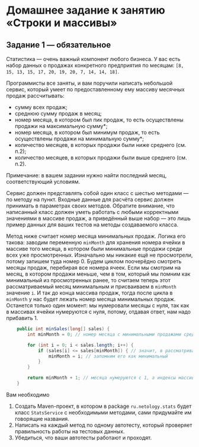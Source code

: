 # Домашнее задание к занятию «Строки и массивы»

## Задание 1 — обязательное

Статистика — очень важный компонент любого бизнеса. У вас есть набор данных о продажах конкретного предприятия по месяцам: `[8, 15, 13, 15, 17, 20, 19, 20, 7, 14, 14, 18]`.

Программисты все заняты, и вам поручили написать небольшой сервис, который умеет по предоставленному ему массиву месячных продаж рассчитывать:
* сумму всех продаж;
* среднюю сумму продаж в месяц;
* номер месяца, в котором был пик продаж, то есть осуществлены продажи на максимальную сумму*;
* номер месяца, в котором был минимум продаж, то есть осуществлены продажи на минимальную сумму*;
* количество месяцев, в которых продажи были ниже среднего (см. п.2);
* количество месяцев, в которых продажи были выше среднего (см. п.2).

Примечание: в вашем задании нужно найти последний месяц, соответствующий условиям.

Сервис должен представлять собой один класс с шестью методами — по методу на пункт. Входные данные для расчёта сервис должен принимать в параметрах своих методов. Обратите внимание, что написанный класс должен уметь работать с любыми корректными значениями в массиве продаж, а приведённый выше набор — это лишь пример данных для ваших тестов на методы создаваемого класса.

Метод ниже считает номер месяца минимальных продаж. 
Логика его такова: заводим переменную `minMonth` для хранения номера ячейки в массиве того месяца, в котором были минимальные продажи среди всех уже просмотренных.
Изначально мы никакие ещё не просмотрели, потому запишем туда номер 0.
Будем циклом поочерёдно смотреть месяцы продаж, перебирая все номера ячеек.
Если мы смотрим на месяц, в котором продажи меньше, чем в том, который мы помним как минимальный из просмотренных ранее, то считаем теперь этот рассматриваемый месяц минимальным и присваиваем в `minMonth` значение `i`.
И так до конца массива продаж, тогда после цикла в `minMonth` у нас будет лежать номер месяца минимальных продаж.
Останется только один момент: мы нумеровали месяцы с нуля, так как в массивах ячейки нумеруются с нуля, потому, отдавая ответ, нам надо прибавить 1.

```java
    public int minSales(long[] sales) {
        int minMonth = 0; // номер месяца с минимальными продажами среди просмотренных ранее

        for (int i = 0; i < sales.length; i++) {
            if (sales[i] <= sales[minMonth]) { // значит, в рассматриваемом i-м месяце продаж меньше
                minMonth = i; // запомним его как минимальный
            }
        }

        return minMonth + 1; // месяца нумеруются с 1, а индексы массива с 0, нужно сдвинуть ответ на 1
    }
```

Вам необходимо
1. Создать Maven-проект, в котором в package `ru.netology.stats` будет класс `StatsService` с необходимыми методами, сами придумайте им говорящие названия.
1. Написать на каждый метод по одному автотесту, который проверяет правильность работы на тестовых данных.
1. Убедиться, что ваши автотесты работают и проходят.
